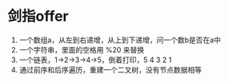 # 剑指offer
1. 一个数组a，从左到右递增，从上到下递增，问一个数b是否在a中
2. 一个字符串，里面的空格用 %20 来替换
3. 一个链表，1->2->3->4->5，倒着打印，5 4 3 2 1
4. 通过前序和后序遍历，重建一个二叉树，没有节点数据相等
